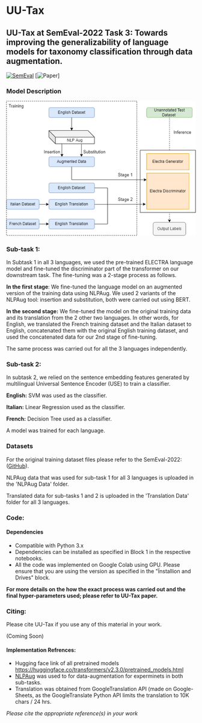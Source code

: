 # UU-Tax
## UU-Tax at SemEval-2022 Task 3: Towards improving the generalizability of language models for taxonomy classification through data augmentation.


[![SemEval](https://img.shields.io/badge/SemEval-PreTENS-blue)](https://sites.google.com/view/semeval2022-pretens/home-page)
[![Paper](https://img.shields.io/badge/Paper-UU--Tax--Coming--soon-red)]


### Model Description
<p align="center">
 
  <img src="https://github.com/IS5882/UU-TAX/blob/main/SemEvalDiagram-Electra.drawio.png" width="550" title="UU-Tax Framework for sub-task 1">


</p>


### Sub-task 1:
In Subtask 1 in all 3 languages, we used the pre-trained ELECTRA language model and fine-tuned the discriminator part of the transformer on our downstream task. The fine-tuning was a 2-stage process as follows.

**In the first stage**: We fine-tuned the language model on an augmented version of the training data using NLPAug. We used 2 variants of the NLPAug tool: insertion and substitution, both were carried out using BERT.

**In the second stage:** We fine-tuned the model on the original training data and its translation from the 2 other two languages. In other words, for English, we translated the French training dataset and the Italian dataset to English, concatenated them with the original English training dataset, and used the concatenated data for our 2nd stage of fine-tuning.

The same process was carried out for all the 3 languages independently.



### Sub-task 2:
In subtask 2, we relied on the sentence embedding features generated by multilingual Universal Sentence Encoder (USE) to train a classifier.

**English:** SVM was used as the classifier.

**Italian:** Linear Regression used as the classifier.

**French:** Decision Tree used as a classifier.


A model was trained for each language.


### Datasets

For the original training dataset files please refer to the SemEval-2022: ([GitHub](https://github.com/shammur/SemEval2022Task3)).

NLPAug data that was used for sub-task 1 for all 3 languages is uploaded in the 'NLPAug Data' folder.

Translated data for sub-tasks 1 and 2 is uploaded in the 'Translation Data' folder for all 3 languages.

### Code:

#### Dependencies

* Compatible with Python 3.x
* Dependencies can be installed as specified in Block 1 in the respective notebooks. 
* All the code was implemented on Google Colab using GPU. Please ensure that you are using the version as specified in the "Ïnstallion and Drives" block.

		
**For more details on the how the exact process was carried out and the final hyper-parameters used; please refer to UU-Tax paper.**

### Citing:
Please cite UU-Tax if you use any of this material in your work.

(Coming Soon)

#### Implementation Refrences:
* Hugging face link of all pretrained models https://huggingface.co/transformers/v2.3.0/pretrained_models.html 
* [NLPAug](https://nlpaug.readthedocs.io/en/latest/) was used to for data-augmentation for experminets in both sub-tasks. 
* Translation was obtained from GoogleTranslation API (made on Google-Sheets, as the GoogleTranslate Python API limits the translation to 10K chars / 24 hrs.


*Please cite the appropriate reference(s) in your work*

